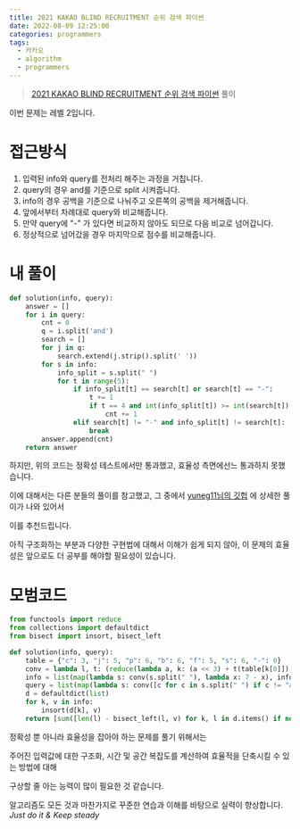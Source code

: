 ```yaml
---
title: 2021 KAKAO BLIND RECRUITMENT 순위 검색 파이썬
date: 2022-08-09 12:25:00
categories: programmers
tags:
  - 카카오
  - algorithm
  - programmers
---
```


> [2021 KAKAO BLIND RECRUITMENT 순위 검색 파이썬](https://school.programmers.co.kr/learn/courses/30/lessons/72412) 풀이

이번 문제는 레벨 2입니다.

# 접근방식

1. 입력된 info와 query를 전처리 해주는 과정을 거칩니다.
2. query의 경우 and를 기준으로 split 시켜줍니다.
3. info의 경우 공백을 기준으로 나눠주고 오른쪽의 공백을 제거해줍니다.
4. 앞에서부터 차례대로 query와 비교해줍니다.
5. 만약 query에 "-" 가 있다면 비교하지 않아도 되므로 다음 비교로 넘어갑니다.
6. 정상적으로 넘어갔을 경우 마지막으로 점수를 비교해줍니다.

# 내 풀이

~~~python
def solution(info, query):
    answer = []
    for i in query:
        cnt = 0
        q = i.split('and')
        search = []
        for j in q:
            search.extend(j.strip().split(' '))
        for s in info:
            info_split = s.split(" ")
            for t in range(5):
                if info_split[t] == search[t] or search[t] == "-":
                    t += 1
                    if t == 4 and int(info_split[t]) >= int(search[t]):
                        cnt += 1
                elif search[t] != "-" and info_split[t] != search[t]:
                    break
        answer.append(cnt)
    return answer
~~~

하지만, 위의 코드는 정확성 테스트에서만 통과했고, 효율성 측면에선느 통과하지 못했습니다.

이에 대해서는 다른 분들의 풀이를 참고했고, 그 중에서 [yuneg11님의 깃헙](https://github.com/yuneg11/Programmers-Solutions/tree/master/solutions/72412%20-%20%EC%88%9C%EC%9C%84%20%EA%B2%80%EC%83%89) 에 상세한 풀이가 나와 있어서   

이를 추천드립니다.    

아직 구조화하는 부분과 다양한 구현법에 대해서 이해가 쉽게 되지 않아, 이 문제의 효율성은 앞으로도 더 공부를 해야할 필요성이 있습니다.

# 모범코드

~~~python
from functools import reduce
from collections import defaultdict
from bisect import insort, bisect_left

def solution(info, query):
    table = {"c": 3, "j": 5, "p": 6, "b": 6, "f": 5, "s": 6, "-": 0}
    conv = lambda l, t: (reduce(lambda a, k: (a << 3) + t(table[k[0]]), l[:-1], 0), int(l[-1]))
    info = list(map(lambda s: conv(s.split(" "), lambda x: 7 - x), info))
    query = list(map(lambda s: conv([c for c in s.split(" ") if c != "and"], lambda x: x), query))
    d = defaultdict(list)
    for k, v in info:
        insort(d[k], v)
    return [sum([len(l) - bisect_left(l, v) for k, l in d.items() if not k & q]) for q, v in query]
~~~

정확성 뿐 아니라 효율성을 잡아야 하는 문제를 풀기 위해서는  

주어진 입력값에 대한 구조화, 시간 및 공간 복잡도를 계산하여 효율적을 단축시킬 수 있는 방법에 대해   

구상할 줄 아는 능력이 많이 필요한 것 같습니다.

알고리즘도 모든 것과 마찬가지로 꾸준한 연습과 이해를 바탕으로 실력이 향상합니다.  
*Just do it & Keep steady*

